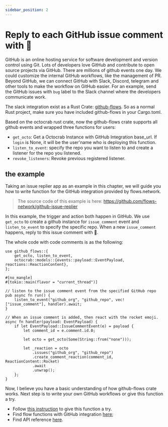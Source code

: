 ```yaml
---
sidebar_position: 2
---
```


# Reply to each GitHub issue comment with 🚀

GitHub is an online hosting service for software development and version control using Git. Lots of developers love GitHub and contribute to open source projects via GitHub. There are millions of github events one day. We could customize the internal GitHub workflows, like the management of PR. Beyond GitHub, we can connect GitHub with Slack, Discord, telegram and other tools to make the workflow on GitHub easier. For an example, send the GitHub issues with `bug` label to the Slack channel where the developers communicate work.

The slack integration exist as a Rust Crate: [github-flows](https://crates.io/crates/github-flows). So as a normal Rust project, make sure you have included github-flows in your Cargo.toml.

Based on the octocrab rust crate, now the github-flows crate supports all github events and wrapped three functions for users:
* `get_octo`: Get a Octocrab Instance with GitHub Integration base_url. If `login` is None, it will be the user'name who is deploying this function.
* `listen_to_event`: specify the repo you want to listen to and create a listener for the repo you listened.
* `revoke_listeners`: Revoke previous registered listener.

## the example
Taking an issue replier app as an example in this chapter, we will guide you how to write function for the GitHub integration provided by flows.network.

> The source code of this example is here: https://github.com/flows-network/github-issue-replier

In this example, the trigger and action both happen in GitHub. We use `get_octo` to create a github instance for `issue_comment` event and `listen_to_event` to specify the specific repo. When a new `issue_comment` happens, reply to this issue comment with 🚀.

The whole code with code comments is as the following:

```
use github_flows::{
    get_octo, listen_to_event,
    octocrab::models::{events::payload::EventPayload, reactions::ReactionContent},
};

#[no_mangle]
#[tokio::main(flavor = "current_thread")]

// listen to the issue comment event from the specified GitHub repo
pub async fn run() {
    listen_to_event("github_org", "github_repo", vec!["issue_comment"], handler).await;
}

// When an issue comment is added, then react with the rocket emoji.
async fn handler(payload: EventPayload) {
    if let EventPayload::IssueCommentEvent(e) = payload {
        let comment_id = e.comment.id.0;
 
        let octo = get_octo(Some(String::from("none")));

        let _reaction = octo
            .issues("github_org", "github_repo")
            .create_comment_reaction(comment_id, ReactionContent::Rocket)
            .await
            .unwrap();
    };
}
```

Now, I believe you have a basic understanding of how github-flows crate works. Next step is to write your own GitHub workflows or give this function a try.
* Follow [this instruction](https://github.com/flows-network/github-issue-replier/blob/main/README.md) to give this function a try.
* Find flow functions with GitHub integration [here](https://github.com/flows-network/awesome-flow-fucntions#github);
* Find API reference [here](https://docs.rs/slack-flows/latest/slack_flows/).


